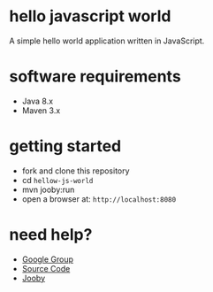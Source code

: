 # hello javascript world

A simple hello world application written in JavaScript.

# software requirements
- Java 8.x
- Maven 3.x

# getting started

- fork and clone this repository
- cd ```hellow-js-world```
- mvn jooby:run
- open a browser at: ```http://localhost:8080```

# need help?
- [Google Group](jooby-project@googlegroups.com)
- [Source Code](https://github.com/jooby-project/jooby)
- [Jooby](http://jooby.org)
